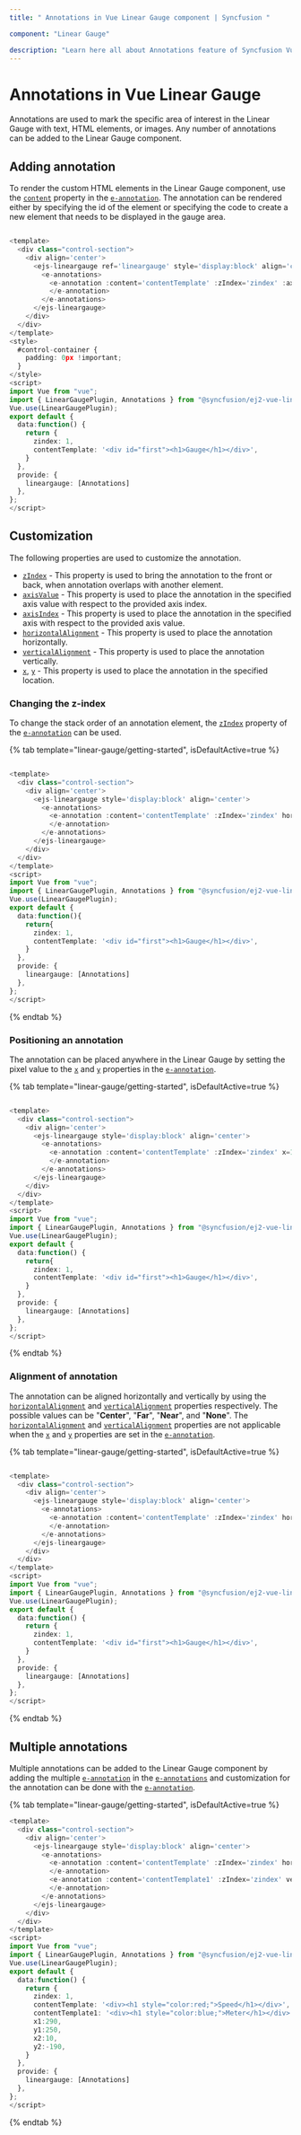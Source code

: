 ```yaml
---
title: " Annotations in Vue Linear Gauge component | Syncfusion "

component: "Linear Gauge"

description: "Learn here all about Annotations feature of Syncfusion Vue Linear Gauge component and more."
---
```


# Annotations in Vue Linear Gauge

<!-- markdownlint-disable MD013 -->

Annotations are used to mark the specific area of interest in the Linear Gauge with text, HTML elements, or images. Any number of annotations can be added to the Linear Gauge component.

## Adding annotation

To render the custom HTML elements in the Linear Gauge component, use the [`content`](../api/linear-gauge/annotation/#content) property in the [`e-annotation`](../api/linear-gauge/annotation/). The annotation can be rendered either by specifying the id of the element or specifying the code to create a new element that needs to be displayed in the gauge area.

<!-- markdownlint-disable MD036 -->

```typescript

<template>
  <div class="control-section">
    <div align='center'>
      <ejs-lineargauge ref='lineargauge' style='display:block' align='center'>
        <e-annotations>
          <e-annotation :content='contentTemplate' :zIndex='zindex' :axisValue=50>
          </e-annotation>
        </e-annotations>
      </ejs-lineargauge>
    </div>
  </div>
</template>
<style>
  #control-container {
    padding: 0px !important;
  }
</style>
<script>
import Vue from "vue";
import { LinearGaugePlugin, Annotations } from "@syncfusion/ej2-vue-lineargauge";
Vue.use(LinearGaugePlugin);
export default {
  data:function() {
    return {
      zindex: 1,
      contentTemplate: '<div id="first"><h1>Gauge</h1></div>',
    }
  },
  provide: {
    lineargauge: [Annotations]
  },
};
</script>

```

## Customization

The following properties are used to customize the annotation.

* [`zIndex`](../api/linear-gauge/annotation/#zindex) - This property is used to bring the annotation to the front or back, when annotation overlaps with another element.
* [`axisValue`](../api/linear-gauge/annotation/#axisvalue) - This property is used to place the annotation in the specified axis value with respect to the provided axis index.
* [`axisIndex`](../api/linear-gauge/annotation/#axisindex) - This property is used to place the annotation in the specified axis with respect to the provided axis value.
* [`horizontalAlignment`](../api/linear-gauge/annotation#horizontalalignment) - This property is used to place the annotation horizontally.
* [`verticalAlignment`](../api/linear-gauge/annotation#verticalalignment) - This property is used to place the annotation vertically.
* [`x`](../api/linear-gauge/annotation/#x), [`y`](../api/linear-gauge/annotation/#y) - This property is used to place the annotation in the specified location.

### Changing the z-index

To change the stack order of an annotation element, the [`zIndex`](../api/linear-gauge/annotation/#zindex) property of the [`e-annotation`](../api/linear-gauge/annotation/) can be used.

{% tab template="linear-gauge/getting-started", isDefaultActive=true %}

```typescript

<template>
  <div class="control-section">
    <div align='center'>
      <ejs-lineargauge style='display:block' align='center'>
        <e-annotations>
          <e-annotation :content='contentTemplate' :zIndex='zindex' horizontalAlignment='Center' verticalAlignment='Center'>
          </e-annotation>
        </e-annotations>
      </ejs-lineargauge>
    </div>
  </div>
</template>
<script>
import Vue from "vue";
import { LinearGaugePlugin, Annotations } from "@syncfusion/ej2-vue-lineargauge";
Vue.use(LinearGaugePlugin);
export default {
  data:function(){
    return{
      zindex: 1,
      contentTemplate: '<div id="first"><h1>Gauge</h1></div>',
    }
  },
  provide: {
    lineargauge: [Annotations]
  },
};
</script>
```

{% endtab %}

### Positioning an annotation

The annotation can be placed anywhere in the Linear Gauge by setting the pixel value to the [`x`](../api/linear-gauge/annotation/#x) and [`y`](../api/linear-gauge/annotation/#y) properties in the [`e-annotation`](../api/linear-gauge/annotation/).

{% tab template="linear-gauge/getting-started", isDefaultActive=true %}

```typescript

<template>
  <div class="control-section">
    <div align='center'>
      <ejs-lineargauge style='display:block' align='center'>
        <e-annotations>
          <e-annotation :content='contentTemplate' :zIndex='zindex' x=100 y=100>
          </e-annotation>
        </e-annotations>
      </ejs-lineargauge>
    </div>
  </div>
</template>
<script>
import Vue from "vue";
import { LinearGaugePlugin, Annotations } from "@syncfusion/ej2-vue-lineargauge";
Vue.use(LinearGaugePlugin);
export default {
  data:function() {
    return{
      zindex: 1,
      contentTemplate: '<div id="first"><h1>Gauge</h1></div>',
    }
  },
  provide: {
    lineargauge: [Annotations]
  },
};
</script>

```

{% endtab %}

<!-- markdownlint-disable MD036 -->

### Alignment of annotation

The annotation can be aligned horizontally and vertically by using the [`horizontalAlignment`](../api/linear-gauge/annotation/#horizontalalignment) and [`verticalAlignment`](../api/linear-gauge/annotation/#verticalalignment) properties respectively. The possible values can be "**Center**", "**Far**", "**Near**", and "**None**". The [`horizontalAlignment`](../api/linear-gauge/annotation/#horizontalalignment) and [`verticalAlignment`](../api/linear-gauge/annotation/#verticalalignment) properties are not applicable when the [`x`](../api/linear-gauge/annotation/#x) and [`y`](../api/linear-gauge/annotation/#y) properties are set in the [`e-annotation`](../api/linear-gauge/annotation/).

{% tab template="linear-gauge/getting-started", isDefaultActive=true %}

```typescript

<template>
  <div class="control-section">
    <div align='center'>
      <ejs-lineargauge style='display:block' align='center'>
        <e-annotations>
          <e-annotation :content='contentTemplate' :zIndex='zindex' horizontalAlignment='Center' verticalAlignment='Center'>
          </e-annotation>
        </e-annotations>
      </ejs-lineargauge>
    </div>
  </div>
</template>
<script>
import Vue from "vue";
import { LinearGaugePlugin, Annotations } from "@syncfusion/ej2-vue-lineargauge";
Vue.use(LinearGaugePlugin);
export default {
  data:function() {
    return {
      zindex: 1,
      contentTemplate: '<div id="first"><h1>Gauge</h1></div>',
    }
  },
  provide: {
    lineargauge: [Annotations]
  },
};
</script>
```

{% endtab %}

## Multiple annotations

Multiple annotations can be added to the Linear Gauge component by adding the multiple [`e-annotation`](../api/linear-gauge/annotation/) in the [`e-annotations`](../api/linear-gauge/#annotations) and customization for the annotation can be done with the [`e-annotation`](../api/linear-gauge/annotation/).

{% tab template="linear-gauge/getting-started", isDefaultActive=true %}

```typescript
<template>
  <div class="control-section">
    <div align='center'>
      <ejs-lineargauge style='display:block' align='center'>
        <e-annotations>
          <e-annotation :content='contentTemplate' :zIndex='zindex' horizontalAlignment='Near' verticalAlignment='Center' :x='x1' :y='y1'>
          </e-annotation>
          <e-annotation :content='contentTemplate1' :zIndex='zindex' verticalAlignment='Center' :x='x2' :y='y2'>
          </e-annotation>
        </e-annotations>
      </ejs-lineargauge>
    </div>
  </div>
</template>
<script>
import Vue from "vue";
import { LinearGaugePlugin, Annotations } from "@syncfusion/ej2-vue-lineargauge";
Vue.use(LinearGaugePlugin);
export default {
  data:function() {
    return {
      zindex: 1,
      contentTemplate: '<div><h1 style="color:red;">Speed</h1></div>',
      contentTemplate1: '<div><h1 style="color:blue;">Meter</h1></div>',
      x1:290,
      y1:250,
      x2:10,
      y2:-190,
    }
  },
  provide: {
    lineargauge: [Annotations]
  },
};
</script>

```

{% endtab %}
